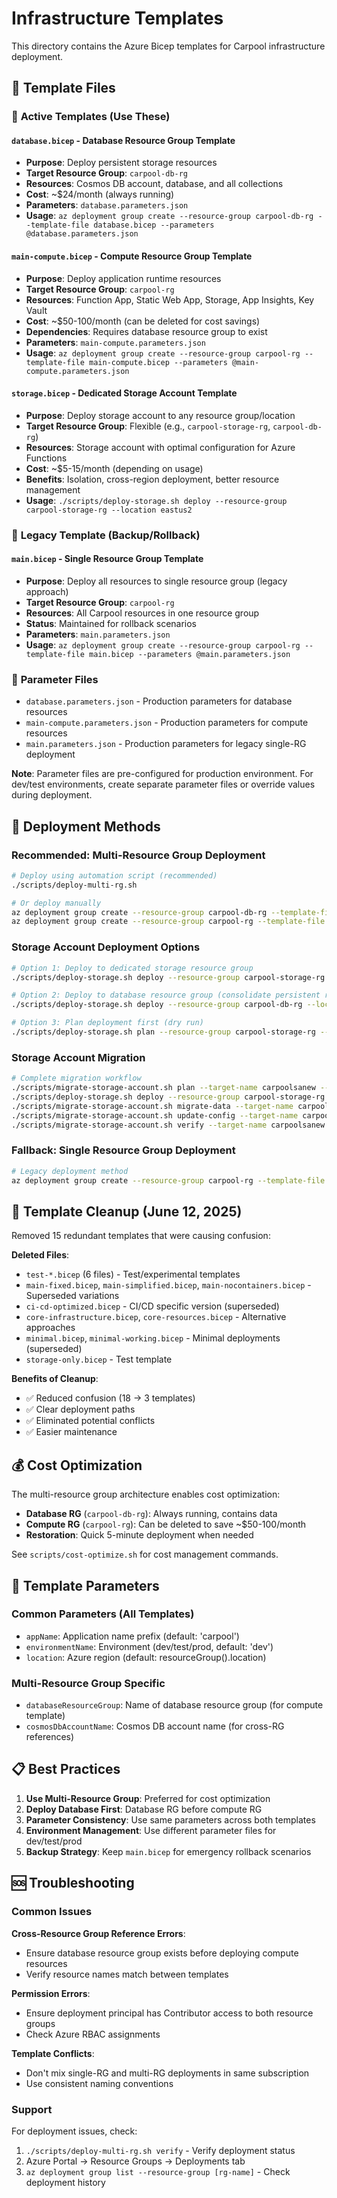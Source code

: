 # Infrastructure Templates

This directory contains the Azure Bicep templates for Carpool infrastructure deployment.

## 📁 Template Files

### 🎯 **Active Templates (Use These)**

#### `database.bicep` - Database Resource Group Template

- **Purpose**: Deploy persistent storage resources
- **Target Resource Group**: `carpool-db-rg`
- **Resources**: Cosmos DB account, database, and all collections
- **Cost**: ~$24/month (always running)
- **Parameters**: `database.parameters.json`
- **Usage**: `az deployment group create --resource-group carpool-db-rg --template-file database.bicep --parameters @database.parameters.json`

#### `main-compute.bicep` - Compute Resource Group Template

- **Purpose**: Deploy application runtime resources
- **Target Resource Group**: `carpool-rg`
- **Resources**: Function App, Static Web App, Storage, App Insights, Key Vault
- **Cost**: ~$50-100/month (can be deleted for cost savings)
- **Dependencies**: Requires database resource group to exist
- **Parameters**: `main-compute.parameters.json`
- **Usage**: `az deployment group create --resource-group carpool-rg --template-file main-compute.bicep --parameters @main-compute.parameters.json`

#### `storage.bicep` - Dedicated Storage Account Template

- **Purpose**: Deploy storage account to any resource group/location
- **Target Resource Group**: Flexible (e.g., `carpool-storage-rg`, `carpool-db-rg`)
- **Resources**: Storage account with optimal configuration for Azure Functions
- **Cost**: ~$5-15/month (depending on usage)
- **Benefits**: Isolation, cross-region deployment, better resource management
- **Usage**: `./scripts/deploy-storage.sh deploy --resource-group carpool-storage-rg --location eastus2`

### 🔄 **Legacy Template (Backup/Rollback)**

#### `main.bicep` - Single Resource Group Template

- **Purpose**: Deploy all resources to single resource group (legacy approach)
- **Target Resource Group**: `carpool-rg`
- **Resources**: All Carpool resources in one resource group
- **Status**: Maintained for rollback scenarios
- **Parameters**: `main.parameters.json`
- **Usage**: `az deployment group create --resource-group carpool-rg --template-file main.bicep --parameters @main.parameters.json`

### 📄 **Parameter Files**

- `database.parameters.json` - Production parameters for database resources
- `main-compute.parameters.json` - Production parameters for compute resources
- `main.parameters.json` - Production parameters for legacy single-RG deployment

**Note**: Parameter files are pre-configured for production environment. For dev/test environments, create separate parameter files or override values during deployment.

## 🚀 Deployment Methods

### **Recommended: Multi-Resource Group Deployment**

```bash
# Deploy using automation script (recommended)
./scripts/deploy-multi-rg.sh

# Or deploy manually
az deployment group create --resource-group carpool-db-rg --template-file infra/database.bicep --parameters appName=carpool environmentName=prod
az deployment group create --resource-group carpool-rg --template-file infra/main-compute.bicep --parameters appName=carpool environmentName=prod databaseResourceGroup=carpool-db-rg
```

### **Storage Account Deployment Options**

```bash
# Option 1: Deploy to dedicated storage resource group
./scripts/deploy-storage.sh deploy --resource-group carpool-storage-rg --location eastus2

# Option 2: Deploy to database resource group (consolidate persistent resources)
./scripts/deploy-storage.sh deploy --resource-group carpool-db-rg --location eastus2

# Option 3: Plan deployment first (dry run)
./scripts/deploy-storage.sh plan --resource-group carpool-storage-rg --location eastus2
```

### **Storage Account Migration**

```bash
# Complete migration workflow
./scripts/migrate-storage-account.sh plan --target-name carpoolsanew --target-rg carpool-storage-rg --target-location eastus2
./scripts/deploy-storage.sh deploy --resource-group carpool-storage-rg --location eastus2
./scripts/migrate-storage-account.sh migrate-data --target-name carpoolsanew --target-rg carpool-storage-rg
./scripts/migrate-storage-account.sh update-config --target-name carpoolsanew --target-rg carpool-storage-rg
./scripts/migrate-storage-account.sh verify --target-name carpoolsanew --target-rg carpool-storage-rg
```

### **Fallback: Single Resource Group Deployment**

```bash
# Legacy deployment method
az deployment group create --resource-group carpool-rg --template-file infra/main.bicep --parameters appName=carpool environmentName=prod
```

## 🧹 Template Cleanup (June 12, 2025)

Removed 15 redundant templates that were causing confusion:

**Deleted Files**:

- `test-*.bicep` (6 files) - Test/experimental templates
- `main-fixed.bicep`, `main-simplified.bicep`, `main-nocontainers.bicep` - Superseded variations
- `ci-cd-optimized.bicep` - CI/CD specific version (superseded)
- `core-infrastructure.bicep`, `core-resources.bicep` - Alternative approaches
- `minimal.bicep`, `minimal-working.bicep` - Minimal deployments (superseded)
- `storage-only.bicep` - Test template

**Benefits of Cleanup**:

- ✅ Reduced confusion (18 → 3 templates)
- ✅ Clear deployment paths
- ✅ Eliminated potential conflicts
- ✅ Easier maintenance

## 💰 Cost Optimization

The multi-resource group architecture enables cost optimization:

- **Database RG** (`carpool-db-rg`): Always running, contains data
- **Compute RG** (`carpool-rg`): Can be deleted to save ~$50-100/month
- **Restoration**: Quick 5-minute deployment when needed

See `scripts/cost-optimize.sh` for cost management commands.

## 🔧 Template Parameters

### Common Parameters (All Templates)

- `appName`: Application name prefix (default: 'carpool')
- `environmentName`: Environment (dev/test/prod, default: 'dev')
- `location`: Azure region (default: resourceGroup().location)

### Multi-Resource Group Specific

- `databaseResourceGroup`: Name of database resource group (for compute template)
- `cosmosDbAccountName`: Cosmos DB account name (for cross-RG references)

## 📋 Best Practices

1. **Use Multi-Resource Group**: Preferred for cost optimization
2. **Deploy Database First**: Database RG before compute RG
3. **Parameter Consistency**: Use same parameters across both templates
4. **Environment Management**: Use different parameter files for dev/test/prod
5. **Backup Strategy**: Keep `main.bicep` for emergency rollback scenarios

## 🆘 Troubleshooting

### Common Issues

**Cross-Resource Group Reference Errors**:

- Ensure database resource group exists before deploying compute resources
- Verify resource names match between templates

**Permission Errors**:

- Ensure deployment principal has Contributor access to both resource groups
- Check Azure RBAC assignments

**Template Conflicts**:

- Don't mix single-RG and multi-RG deployments in same subscription
- Use consistent naming conventions

### Support

For deployment issues, check:

1. `./scripts/deploy-multi-rg.sh verify` - Verify deployment status
2. Azure Portal → Resource Groups → Deployments tab
3. `az deployment group list --resource-group [rg-name]` - Check deployment history
